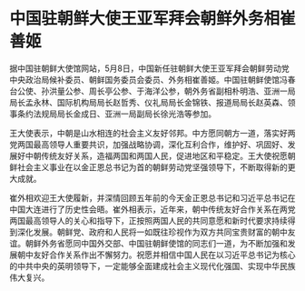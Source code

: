 # 中国驻朝鲜大使王亚军拜会朝鲜外务相崔善姬

据中国驻朝鲜大使馆网站，5月8日，中国新任驻朝鲜大使王亚军拜会朝鲜劳动党中央政治局候补委员、朝鲜国务委员会委员、外务相崔善姬。中国驻朝鲜使馆冯春台公使、孙洪量公参、周长亭公参、于海洋公参，朝外务省副相朴明浩、亚洲一局局长孟永林、国际机构局局长赵哲秀、仪礼局局长金锦铁、报道局局长赵英森、领事条约法规局局长金成日、亚洲一局副局长徐光浩等参加。

王大使表示，中朝是山水相连的社会主义友好邻邦。中方愿同朝方一道，落实好两党两国最高领导人重要共识，加强战略协调，深化互利合作，维护好、巩固好、发展好中朝传统友好关系，造福两国和两国人民，促进地区和平稳定。王大使祝愿朝鲜社会主义事业在以金正恩总书记为首的朝鲜劳动党坚强领导下，不断取得新的更大成就。

崔外相欢迎王大使履新，并深情回顾五年前的今天金正恩总书记和习近平总书记在中国大连进行了历史性会晤。崔外相表示，近年来，朝中传统友好合作关系在两党两国最高领导人的关心和指导下，正按照两国人民的共同意愿和新时代要求持续得到深化发展。朝鲜党、政府和人民将一如既往珍视作为双方共同宝贵财富的朝中友谊。朝鲜外务省愿同中国外交部、中国驻朝鲜使馆的同志们一道，为不断加强和发展朝中友好合作关系作出不懈努力。祝愿并相信中国人民在以习近平总书记为核心的中共中央的英明领导下，一定能够全面建成社会主义现代化强国、实现中华民族伟大复兴。

